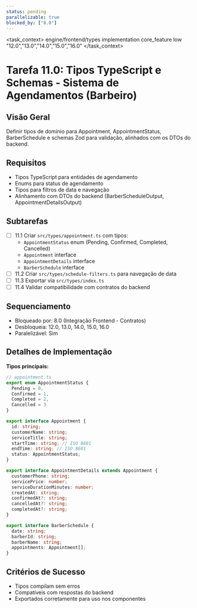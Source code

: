 ```yaml
---
status: pending
parallelizable: true
blocked_by: ["8.0"]
---
```


<task_context>
<domain>engine/frontend/types</domain>
<type>implementation</type>
<scope>core_feature</scope>
<complexity>low</complexity>
<dependencies></dependencies>
<unblocks>"12.0","13.0","14.0","15.0","16.0"</unblocks>
</task_context>

# Tarefa 11.0: Tipos TypeScript e Schemas - Sistema de Agendamentos (Barbeiro)

## Visão Geral
Definir tipos de domínio para Appointment, AppointmentStatus, BarberSchedule e schemas Zod para validação, alinhados com os DTOs do backend.

## Requisitos
- Tipos TypeScript para entidades de agendamento
- Enums para status de agendamento
- Tipos para filtros de data e navegação
- Alinhamento com DTOs do backend (BarberScheduleOutput, AppointmentDetailsOutput)

## Subtarefas
- [ ] 11.1 Criar `src/types/appointment.ts` com tipos:
  - `AppointmentStatus` enum (Pending, Confirmed, Completed, Cancelled)
  - `Appointment` interface
  - `AppointmentDetails` interface
  - `BarberSchedule` interface
- [ ] 11.2 Criar `src/types/schedule-filters.ts` para navegação de data
- [ ] 11.3 Exportar via `src/types/index.ts`
- [ ] 11.4 Validar compatibilidade com contratos do backend

## Sequenciamento
- Bloqueado por: 8.0 (Integração Frontend - Contratos)
- Desbloqueia: 12.0, 13.0, 14.0, 15.0, 16.0
- Paralelizável: Sim

## Detalhes de Implementação

**Tipos principais:**
```typescript
// appointment.ts
export enum AppointmentStatus {
  Pending = 0,
  Confirmed = 1,
  Completed = 2,
  Cancelled = 3
}

export interface Appointment {
  id: string;
  customerName: string;
  serviceTitle: string;
  startTime: string; // ISO 8601
  endTime: string; // ISO 8601
  status: AppointmentStatus;
}

export interface AppointmentDetails extends Appointment {
  customerPhone: string;
  servicePrice: number;
  serviceDurationMinutes: number;
  createdAt: string;
  confirmedAt?: string;
  cancelledAt?: string;
  completedAt?: string;
}

export interface BarberSchedule {
  date: string;
  barberId: string;
  barberName: string;
  appointments: Appointment[];
}
```

## Critérios de Sucesso
- Tipos compilam sem erros
- Compatíveis com respostas do backend
- Exportados corretamente para uso nos componentes
